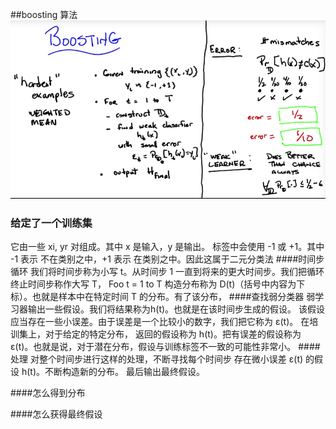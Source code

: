 ##boosting 算法
![](/assets/31170C58-9CAC-4317-884A-77A4152769BD.png)



### 给定了一个训练集
它由一些 xi, yr 对组成。其中 x 是输入，y 是输出。
标签中会使用 -1 或 +1。其中 -1 表示 不在类别之中，+1 表示 在类别之中。因此这属于二元分类法
####时间步循环
我们将时间步称为小写 t。从时间步 1 一直到将来的更大时间步。我们把循环终止时间步称作大写 T，
 Foo t = 1 to T
 构造分布称为 D(t)（括号中内容为下标）。也就是样本中在特定时间 T 的分布。有了该分布，
####查找弱分类器
弱学习器输出一些假设。我们将结果称为h(t)。也就是在该时间步生成的假设。
该假设应当存在一些小误差。由于误差是一个比较小的数字，我们把它称为 ε(t)。
在培训集上，对于给定的特定分布，
返回的假设称为 h(t)。把有误差的假设称为 ε(t)。也就是说，对于潜在分布，假设与训练标签不一致的可能性非常小。
 ####处理
对整个时间步进行这样的处理，不断寻找每个时间步
存在微小误差 ε(t) 的假设 h(t)。不断构造新的分布。
最后输出最终假设。


####怎么得到分布


####怎么获得最终假设
 



